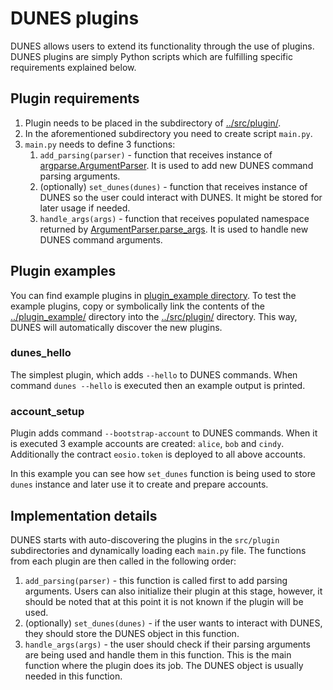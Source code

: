 # DUNES plugins

DUNES allows users to extend its functionality through the use of plugins. DUNES plugins are simply Python scripts which are fulfilling specific requirements explained below.

## Plugin requirements
1. Plugin needs to be placed in the subdirectory of [../src/plugin/](../src/plugin/).
2. In the aforementioned subdirectory you need to create script `main.py`.
3. `main.py` needs to define 3 functions:
   1. `add_parsing(parser)` - function that receives instance of [argparse.ArgumentParser](https://docs.python.org/3/library/argparse.html). It is used to add new DUNES command parsing arguments.
   2.  (optionally) `set_dunes(dunes)` - function that receives instance of DUNES so the user could interact with DUNES. It might be stored for later usage if needed.
   3. `handle_args(args)` - function that receives populated namespace returned by [ArgumentParser.parse_args](https://docs.python.org/3/library/argparse.html#argparse.ArgumentParser.parse_args). It is used to handle new DUNES command arguments.
   

## Plugin examples
You can find example plugins in [plugin_example directory](../plugin_example/).
To test the example plugins, copy or symbolically link the contents of the [../plugin_example/](../plugin_example) directory into the [../src/plugin/](../src/plugin/) directory. This way, DUNES will automatically discover the new plugins.

### dunes_hello
The simplest plugin, which adds `--hello` to DUNES commands. When command `dunes --hello` is executed then an example output is printed.

### account_setup
Plugin adds command `--bootstrap-account` to DUNES commands. When it is executed 3 example accounts are created: `alice`, `bob` and `cindy`.
Additionally the contract `eosio.token` is deployed to all above accounts.

In this example you can see how `set_dunes` function is being used to store `dunes` instance and later use it to create and prepare accounts.

## Implementation details
DUNES starts with auto-discovering the plugins in the `src/plugin` subdirectories and dynamically loading each `main.py` file. The functions from each plugin are then called in the following order:
1. `add_parsing(parser)` - this function is called first to add parsing arguments. Users can also initialize their plugin at this stage, however, it should be noted that at this point it is not known if the plugin will be used.
2. (optionally) `set_dunes(dunes)` - if the user wants to interact with DUNES, they should store the DUNES object in this function.
3. `handle_args(args)` - the user should check if their parsing arguments are being used and handle them in this function. This is the main function where the plugin does its job. The DUNES object is usually needed in this function.

